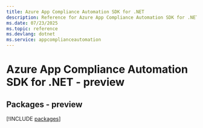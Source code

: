 ```yaml
---
title: Azure App Compliance Automation SDK for .NET
description: Reference for Azure App Compliance Automation SDK for .NET
ms.date: 07/23/2025
ms.topic: reference
ms.devlang: dotnet
ms.service: appcomplianceautomation
---
```

# Azure App Compliance Automation SDK for .NET - preview
## Packages - preview
[!INCLUDE [packages](app-compliance-automation-index.md)]
